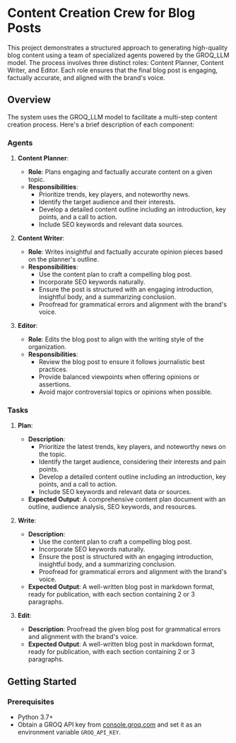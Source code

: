 # Content Creation Crew for Blog Posts

This project demonstrates a structured approach to generating high-quality blog content using a team of specialized agents powered by the GROQ_LLM model. The process involves three distinct roles: Content Planner, Content Writer, and Editor. Each role ensures that the final blog post is engaging, factually accurate, and aligned with the brand's voice.

## Overview

The system uses the GROQ_LLM model to facilitate a multi-step content creation process. Here's a brief description of each component:

### Agents

1. **Content Planner**:
   - **Role**: Plans engaging and factually accurate content on a given topic.
   - **Responsibilities**: 
     - Prioritize trends, key players, and noteworthy news.
     - Identify the target audience and their interests.
     - Develop a detailed content outline including an introduction, key points, and a call to action.
     - Include SEO keywords and relevant data sources.

2. **Content Writer**:
   - **Role**: Writes insightful and factually accurate opinion pieces based on the planner's outline.
   - **Responsibilities**:
     - Use the content plan to craft a compelling blog post.
     - Incorporate SEO keywords naturally.
     - Ensure the post is structured with an engaging introduction, insightful body, and a summarizing conclusion.
     - Proofread for grammatical errors and alignment with the brand's voice.

3. **Editor**:
   - **Role**: Edits the blog post to align with the writing style of the organization.
   - **Responsibilities**:
     - Review the blog post to ensure it follows journalistic best practices.
     - Provide balanced viewpoints when offering opinions or assertions.
     - Avoid major controversial topics or opinions when possible.

### Tasks

1. **Plan**:
   - **Description**: 
     - Prioritize the latest trends, key players, and noteworthy news on the topic.
     - Identify the target audience, considering their interests and pain points.
     - Develop a detailed content outline including an introduction, key points, and a call to action.
     - Include SEO keywords and relevant data or sources.
   - **Expected Output**: A comprehensive content plan document with an outline, audience analysis, SEO keywords, and resources.

2. **Write**:
   - **Description**: 
     - Use the content plan to craft a compelling blog post.
     - Incorporate SEO keywords naturally.
     - Ensure the post is structured with an engaging introduction, insightful body, and a summarizing conclusion.
     - Proofread for grammatical errors and alignment with the brand's voice.
   - **Expected Output**: A well-written blog post in markdown format, ready for publication, with each section containing 2 or 3 paragraphs.

3. **Edit**:
   - **Description**: Proofread the given blog post for grammatical errors and alignment with the brand's voice.
   - **Expected Output**: A well-written blog post in markdown format, ready for publication, with each section containing 2 or 3 paragraphs.

## Getting Started

### Prerequisites

- Python 3.7+
- Obtain a GROQ API key from [console.groq.com](https://console.groq.com) and set it as an environment variable `GROQ_API_KEY`.